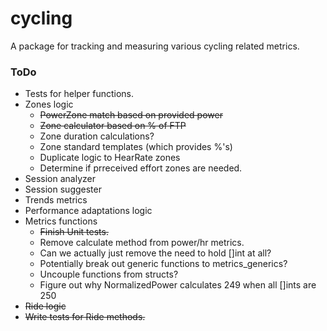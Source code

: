 # cycling
A package for tracking and measuring various cycling related metrics.

### ToDo
- Tests for helper functions.
- Zones logic
    - ~~PowerZone match based on provided power~~
    - ~~Zone calculator based on % of FTP~~
    - Zone duration calculations?
    - Zone standard templates (which provides %'s)
    - Duplicate logic to HearRate zones
    - Determine if prreceived effort zones are needed.
- Session analyzer
- Session suggester
- Trends metrics
- Performance adaptations logic
- Metrics functions
    - ~~Finish Unit tests.~~
    - Remove calculate method from power/hr metrics.
    - Can we actually just remove the need to hold []int at all?
    - Potentially break out generic functions to metrics_generics?
    - Uncouple functions from structs?
    - Figure out why NormalizedPower calculates 249 when all []ints are 250
- ~~Ride logic~~
- ~~Write tests for Ride methods.~~
